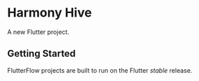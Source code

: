 # Harmony Hive

A new Flutter project.

## Getting Started

FlutterFlow projects are built to run on the Flutter _stable_ release.
